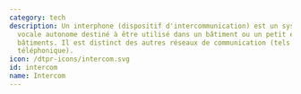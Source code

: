 ```yaml
---
category: tech
description: Un interphone (dispositif d'intercommunication) est un systéme de communication
  vocale autonome destiné à être utilisé dans un bâtiment ou un petit ensemble de
  bâtiments. Il est distinct des autres réseaux de communication (tels que le systéme
  téléphonique). 
icon: /dtpr-icons/intercom.svg
id: intercom
name: Intercom
---
```

